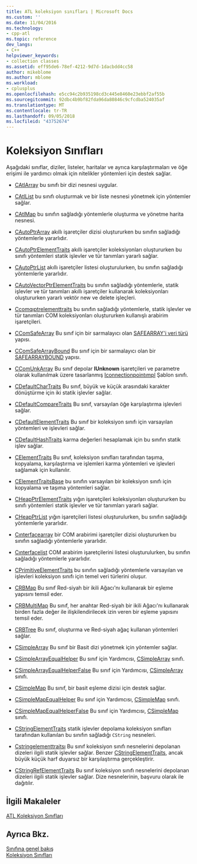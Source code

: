 ```yaml
---
title: ATL koleksiyon sınıfları | Microsoft Docs
ms.custom: ''
ms.date: 11/04/2016
ms.technology:
- cpp-atl
ms.topic: reference
dev_langs:
- C++
helpviewer_keywords:
- collection classes
ms.assetid: eff95de6-78ef-4212-9d7d-1dacbdd4cc58
author: mikeblome
ms.author: mblome
ms.workload:
- cplusplus
ms.openlocfilehash: e5cc94c2b935198cd3c445e8460e23ebbf2af55b
ms.sourcegitcommit: 92dbc4b9bf82fda96da80846c9cfcdba524035af
ms.translationtype: MT
ms.contentlocale: tr-TR
ms.lasthandoff: 09/05/2018
ms.locfileid: "43752674"
---
```

# <a name="collection-classes"></a>Koleksiyon Sınıfları

Aşağıdaki sınıflar, diziler, listeler, haritalar ve ayrıca karşılaştırmaları ve öğe erişimi ile yardımcı olmak için nitelikler yöntemleri için destek sağlar.

- [CAtlArray](../atl/reference/catlarray-class.md) bu sınıfı bir dizi nesnesi uygular.

- [CAtlList](../atl/reference/catllist-class.md) bu sınıfı oluşturmak ve bir liste nesnesi yönetmek için yöntemler sağlar.

- [CAtlMap](../atl/reference/catlmap-class.md) bu sınıfın sağladığı yöntemlerle oluşturma ve yönetme harita nesnesi.

- [CAutoPtrArray](../atl/reference/cautoptrarray-class.md) akıllı işaretçiler dizisi oluştururken bu sınıfın sağladığı yöntemlerle yararlıdır.

- [CAutoPtrElementTraits](../atl/reference/cautoptrelementtraits-class.md) akıllı işaretçiler koleksiyonları oluştururken bu sınıfı yöntemleri statik işlevler ve tür tanımları yararlı sağlar.

- [CAutoPtrList](../atl/reference/cautoptrlist-class.md) akıllı işaretçiler listesi oluşturulurken, bu sınıfın sağladığı yöntemlerle yararlıdır.

- [CAutoVectorPtrElementTraits](../atl/reference/cautovectorptrelementtraits-class.md) bu sınıfın sağladığı yöntemlerle, statik işlevler ve tür tanımları akıllı işaretçiler kullanarak koleksiyonları oluştururken yararlı vektör new ve delete işleçleri.

- [Ccomqıptrelementtraits](../atl/reference/ccomqiptrelementtraits-class.md) bu sınıfın sağladığı yöntemlerle, statik işlevler ve tür tanımları COM koleksiyonları oluştururken kullanışlı arabirim işaretçileri.

- [CComSafeArray](../atl/reference/ccomsafearray-class.md) Bu sınıf için bir sarmalayıcı olan [SAFEARRAY'i veri türü](/previous-versions/windows/desktop/api/oaidl/ns-oaidl-tagsafearray) yapısı.

- [CComSafeArrayBound](../atl/reference/ccomsafearraybound-class.md) Bu sınıf için bir sarmalayıcı olan bir [SAFEARRAYBOUND](/previous-versions/windows/desktop/api/oaidl/ns-oaidl-tagsafearraybound) yapısı.

- [CComUnkArray](../atl/reference/ccomunkarray-class.md) Bu sınıf depolar **IUnknown** işaretçileri ve parametre olarak kullanılmak üzere tasarlanmış [Iconnectionpointımpl](../atl/reference/iconnectionpointimpl-class.md) Şablon sınıfı.

- [CDefaultCharTraits](../atl/reference/cdefaultchartraits-class.md) Bu sınıf, büyük ve küçük arasındaki karakter dönüştürme için iki statik işlevler sağlar.

- [CDefaultCompareTraits](../atl/reference/cdefaultcomparetraits-class.md) Bu sınıf, varsayılan öğe karşılaştırma işlevleri sağlar.

- [CDefaultElementTraits](../atl/reference/cdefaultelementtraits-class.md) Bu sınıf bir koleksiyon sınıfı için varsayılan yöntemleri ve işlevleri sağlar.

- [CDefaultHashTraits](../atl/reference/cdefaulthashtraits-class.md) karma değerleri hesaplamak için bu sınıfın statik işlev sağlar.

- [CElementTraits](../atl/reference/celementtraits-class.md) Bu sınıf, koleksiyon sınıfları tarafından taşıma, kopyalama, karşılaştırma ve işlemleri karma yöntemleri ve işlevleri sağlamak için kullanılır.

- [CElementTraitsBase](../atl/reference/celementtraitsbase-class.md) bu sınıfın varsayılan bir koleksiyon sınıfı için kopyalama ve taşıma yöntemleri sağlar.

- [CHeapPtrElementTraits](../atl/reference/cheapptrelementtraits-class.md) yığın işaretçileri koleksiyonları oluştururken bu sınıfı yöntemleri statik işlevler ve tür tanımları yararlı sağlar.

- [CHeapPtrList](../atl/reference/cheapptrlist-class.md) yığın işaretçileri listesi oluşturulurken, bu sınıfın sağladığı yöntemlerle yararlıdır.

- [Cınterfacearray](../atl/reference/cinterfacearray-class.md) bir COM arabirimi işaretçiler dizisi oluştururken bu sınıfın sağladığı yöntemlerle yararlıdır.

- [Cınterfacelist](../atl/reference/cinterfacelist-class.md) COM arabirim işaretçilerini listesi oluşturulurken, bu sınıfın sağladığı yöntemlerle yararlıdır.

- [CPrimitiveElementTraits](../atl/reference/cprimitiveelementtraits-class.md) bu sınıfın sağladığı yöntemlerle varsayılan ve işlevleri koleksiyon sınıfı için temel veri türlerini oluşur.

- [CRBMap](../atl/reference/crbmap-class.md) Bu sınıf Red-siyah bir ikili Ağacı'nı kullanarak bir eşleme yapısını temsil eder.

- [CRBMultiMap](../atl/reference/crbmultimap-class.md) Bu sınıf, her anahtar Red-siyah bir ikili Ağacı'nı kullanarak birden fazla değer ile ilişkilendirilecek izin veren bir eşleme yapısını temsil eder.

- [CRBTree](../atl/reference/crbtree-class.md) Bu sınıf, oluşturma ve Red-siyah ağaç kullanan yöntemleri sağlar.

- [CSimpleArray](../atl/reference/csimplearray-class.md) Bu sınıf bir Basit dizi yönetmek için yöntemler sağlar.

- [CSimpleArrayEqualHelper](../atl/reference/csimplearrayequalhelper-class.md) Bu sınıf için Yardımcısı, [CSimpleArray](../atl/reference/csimplearray-class.md) sınıfı.

- [CSimpleArrayEqualHelperFalse](../atl/reference/csimplearrayequalhelperfalse-class.md) Bu sınıf için Yardımcısı, [CSimpleArray](../atl/reference/csimplearray-class.md) sınıfı.

- [CSimpleMap](../atl/reference/csimplemap-class.md) Bu sınıf, bir basit eşleme dizisi için destek sağlar.

- [CSimpleMapEqualHelper](../atl/reference/csimplemapequalhelper-class.md) Bu sınıf için Yardımcısı, [CSimpleMap](../atl/reference/csimplemap-class.md) sınıfı.

- [CSimpleMapEqualHelperFalse](../atl/reference/csimplemapequalhelperfalse-class.md) Bu sınıf için Yardımcısı, [CSimpleMap](../atl/reference/csimplemap-class.md) sınıfı.

- [CStringElementTraits](../atl/reference/cstringelementtraits-class.md) statik işlevler depolama koleksiyon sınıfları tarafından kullanılan bu sınıfın sağladığı `CString` nesneleri.

- [Cstringelementtraitsı](../atl/reference/cstringelementtraitsi-class.md) Bu sınıf koleksiyon sınıfı nesnelerini depolanan dizeleri ilgili statik işlevler sağlar. Benzer [CStringElementTraits](../atl/reference/cstringelementtraits-class.md), ancak büyük küçük harf duyarsız bir karşılaştırma gerçekleştirir.

- [CStringRefElementTraits](../atl/reference/cstringrefelementtraits-class.md) Bu sınıf koleksiyon sınıfı nesnelerini depolanan dizeleri ilgili statik işlevler sağlar. Dize nesnelerinin, başvuru olarak ile dağıtılır.

## <a name="related-articles"></a>İlgili Makaleler

[ATL Koleksiyon Sınıfları](../atl/atl-collection-classes.md)

## <a name="see-also"></a>Ayrıca Bkz.

[Sınıfına genel bakış](../atl/atl-class-overview.md)   
[Koleksiyon Sınıfları](../atl/atl-collection-classes.md)

